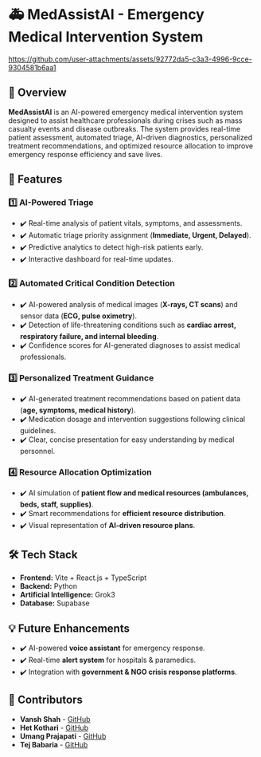 # 🚑 MedAssistAI - Emergency Medical Intervention System  


https://github.com/user-attachments/assets/92772da5-c3a3-4996-9cce-9304581b6aa1


## 📌 Overview  
**MedAssistAI** is an AI-powered emergency medical intervention system designed to assist healthcare professionals during crises such as mass casualty events and disease outbreaks. The system provides real-time patient assessment, automated triage, AI-driven diagnostics, personalized treatment recommendations, and optimized resource allocation to improve emergency response efficiency and save lives.  

## 🚀 Features  

### 1️⃣ AI-Powered Triage  
- ✔️ Real-time analysis of patient vitals, symptoms, and assessments.  
- ✔️ Automatic triage priority assignment (**Immediate, Urgent, Delayed**).  
- ✔️ Predictive analytics to detect high-risk patients early.  
- ✔️ Interactive dashboard for real-time updates.  

### 2️⃣ Automated Critical Condition Detection  
- ✔️ AI-powered analysis of medical images (**X-rays, CT scans**) and sensor data (**ECG, pulse oximetry**).  
- ✔️ Detection of life-threatening conditions such as **cardiac arrest, respiratory failure, and internal bleeding**.  
- ✔️ Confidence scores for AI-generated diagnoses to assist medical professionals.  

### 3️⃣ Personalized Treatment Guidance  
- ✔️ AI-generated treatment recommendations based on patient data (**age, symptoms, medical history**).  
- ✔️ Medication dosage and intervention suggestions following clinical guidelines.  
- ✔️ Clear, concise presentation for easy understanding by medical personnel.  

### 4️⃣ Resource Allocation Optimization  
- ✔️ AI simulation of **patient flow and medical resources (ambulances, beds, staff, supplies)**.  
- ✔️ Smart recommendations for **efficient resource distribution**.  
- ✔️ Visual representation of **AI-driven resource plans**.  

## 🛠️ Tech Stack  
- **Frontend:** Vite + React.js + TypeScript  
- **Backend:** Python  
- **Artificial Intelligence:** Grok3  
- **Database:** Supabase  

## 💡 Future Enhancements  
- ✔️ AI-powered **voice assistant** for emergency response.  
- ✔️ Real-time **alert system** for hospitals & paramedics.  
- ✔️ Integration with **government & NGO crisis response platforms**.  

## 💼 Contributors  
- **Vansh Shah** - [GitHub](https://github.com/vanshshah55)  
- **Het Kothari** - [GitHub](https://github.com/hetkothari09)  
- **Umang Prajapati** - [GitHub](https://github.com/Umang0310)  
- **Tej Babaria** - [GitHub](https://github.com/TejBabaria)  
